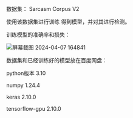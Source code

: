 数据集：
Sarcasm Corpus V2


使用该数据集进行训练
得到模型，并对其进行检测。

训练模型的准确率和损失：

![屏幕截图 2024-04-07 164841](https://github.com/WThirteen/Sarcasm-detection/assets/100677199/8749563d-a20e-41aa-a0c5-f33e9333708d)


数据集和已经训练好的模型放在百度网盘：



python版本 3.10

numpy 1.24.4

keras 2.10.0

tensorflow-gpu 2.10.0
